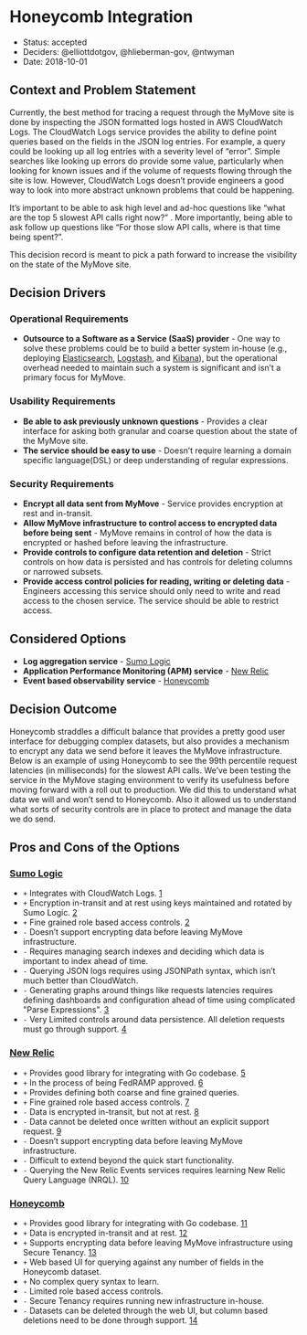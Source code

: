 # Honeycomb Integration

* Status: accepted
* Deciders: @elliottdotgov, @hlieberman-gov, @ntwyman
* Date: 2018-10-01

## Context and Problem Statement

Currently, the best method for tracing a request through the MyMove site is done by inspecting the JSON formatted logs hosted in AWS CloudWatch Logs. The CloudWatch Logs service provides the ability to define point queries based on the fields in the JSON log entries.  For example, a query could be looking up all log entries with a severity level of “error”. Simple searches like looking up errors do provide some value, particularly when looking for known issues and if the volume of requests flowing through the site is low. However, CloudWatch Logs doesn’t provide engineers a good way to look into more abstract unknown problems that could be happening.

It’s important to be able to ask high level and ad-hoc questions like “what are the top 5 slowest API calls right now?” . More importantly, being able to ask follow up questions like “For those slow API calls, where is that time being spent?”.

This decision record is meant to pick a path forward to increase the visibility on the state of the MyMove site.

## Decision Drivers

### Operational Requirements

* **Outsource to a Software as a Service (SaaS) provider** - One way to solve these problems could be to build a better system in-house (e.g., deploying [Elasticsearch](https://github.com/elastic/elasticsearch ), [Logstash](https://github.com/elastic/logstash), and [Kibana](https://github.com/elastic/kibana)), but the operational overhead needed to maintain such a system is significant and isn’t a primary focus for MyMove.

### Usability Requirements

* **Be able to ask previously unknown questions** - Provides a clear interface for asking both granular and coarse question about the state of the MyMove site.
* **The service should be easy to use** - Doesn’t require learning a domain specific language(DSL) or deep understanding of regular expressions.

### Security Requirements

* **Encrypt all data sent from MyMove** - Service provides encryption at rest and in-transit.
* **Allow MyMove infrastructure to control access to encrypted data before being sent** - MyMove remains in control of how the data is encrypted or hashed before leaving the infrastructure.
* **Provide controls to configure data retention and deletion** - Strict controls on how data is persisted and has controls for deleting columns or narrowed subsets.
* **Provide access control policies for reading, writing or deleting data** - Engineers accessing this service should only need to write and read access to the chosen service. The service should be able to restrict access.

## Considered Options

* **Log aggregation service** - [Sumo Logic](https://www.sumologic.com/)
* **Application Performance Monitoring (APM) service** - [New Relic](https://newrelic.com/)
* **Event based observability service** - [Honeycomb](https://www.honeycomb.io/)

## Decision Outcome

Honeycomb straddles a difficult balance that provides a pretty good user interface for debugging complex datasets, but also provides a mechanism to encrypt any data we send before it leaves the MyMove infrastructure. Below is an example of using Honeycomb to see the 99th percentile request latencies (in milliseconds) for the slowest API calls. We’ve been testing the service in the MyMove staging environment to verify its usefulness before moving forward with a roll out to production. We did this to understand what data we will and won’t send to Honeycomb. Also it allowed us to understand what sorts of security controls are in place to protect and manage the data we do send.

## Pros and Cons of the Options

### [Sumo Logic](https://www.sumologic.com/)

* `+` Integrates with CloudWatch Logs. [1]
* `+` Encryption in-transit and at rest using keys maintained and rotated by Sumo Logic. [2]
* `+` Fine grained role based access controls. [2]
* `-` Doesn’t support encrypting data before leaving MyMove infrastructure.
* `-` Requires managing search indexes and deciding which data is important to index ahead of time.
* `-` Querying JSON logs requires using JSONPath syntax, which isn’t much better than CloudWatch.
* `-` Generating graphs around things like requests latencies requires defining dashboards and configuration ahead of time using complicated "Parse Expressions". [3]
* `-` Very Limited controls around data persistence. All deletion requests must go through support. [4]

### [New Relic](https://newrelic.com/)

* `+` Provides good library for integrating with Go codebase. [5]
* `+` In the process of being FedRAMP approved. [6]
* `+` Provides defining both coarse and fine grained queries.
* `+` Fine grained role based access controls. [7]
* `-` Data is encrypted in-transit, but not at rest. [8]
* `-` Data cannot be deleted once written without an explicit support request. [9]
* `-` Doesn’t support encrypting data before leaving MyMove infrastructure.
* `-` Difficult to extend beyond the quick start functionality.
* `-` Querying the New Relic Events services requires learning New Relic Query Language (NRQL). [10]

### [Honeycomb](https://www.honeycomb.io/)

* `+` Provides good library for integrating with Go codebase. [11]
* `+` Data is encrypted in-transit and at rest. [12]
* `+` Supports encrypting data before leaving MyMove infrastructure using Secure Tenancy. [13]
* `+` Web based UI for querying against any number of fields in the Honeycomb dataset.
* `+` No complex query syntax to learn.
* `-` Limited role based access controls.
* `-` Secure Tenancy requires running new infrastructure in-house.
* `-` Datasets can be deleted through the web UI, but column based deletions need to be done through support. [14]

[1]: https://help.sumologic.com/Send-Data/Collect-from-Other-Data-Sources/Amazon-CloudWatch-Logs
[2]: https://www.sumologic.com/resource/white-paper/securing-the-sumo-logic-service/
[3]: https://www.sumologic.com/blog/it-operations/logs-to-metrics/
[4]: https://help.sumologic.com/Send-Data/Collector-FAQs/Delete-data-already-collected-to-Sumo-Logic
[5]: https://github.com/newrelic/go-agent
[6]: https://blog.newrelic.com/product-news/government-it-modernization/
[7]: https://blog.newrelic.com/product-news/role-based-access-control-rbac/
[8]: https://docs.newrelic.com/docs/using-new-relic/new-relic-security/security/security
[9]: https://docs.newrelic.com/docs/insights/use-insights-ui/manage-account-data/editing-deleting-insights-data
[10]: https://docs.newrelic.com/docs/insights/nrql-new-relic-query-language/nrql-resources/nrql-syntax-components-functions
[11]: https://github.com/honeycombio/beeline-go
[12]: https://www.honeycomb.io/security/
[13]: https://docs.honeycomb.io/authentication-and-security/secure-tenancy/
[14]: https://docs.honeycomb.io/getting-data-in/datasets/secure-manage/
